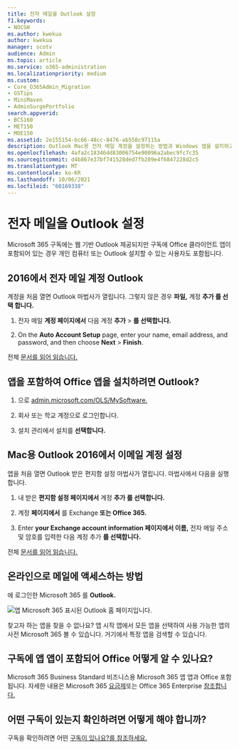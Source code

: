 ```yaml
---
title: 전자 메일을 Outlook 설정
f1.keywords:
- NOCSH
ms.author: kwekua
author: kwekua
manager: scotv
audience: Admin
ms.topic: article
ms.service: o365-administration
ms.localizationpriority: medium
ms.custom:
- Core_O365Admin_Migration
- GSTips
- MiniMaven
- AdminSurgePortfolio
search.appverid:
- BCS160
- MET150
- MOE150
ms.assetid: 2e155154-bc66-48cc-8476-ab558c97115a
description: Outlook Mac용 전자 메일 계정을 설정하는 방법과 Windows 앱을 설치하고 Office 전자 메일에 액세스하는 방법에 대해 자세히 알아보습니다.
ms.openlocfilehash: 4afa2c18346dd83006754e90096a2abec9fc7c35
ms.sourcegitcommit: d4b867e37bf741528ded7fb289e4f6847228d2c5
ms.translationtype: MT
ms.contentlocale: ko-KR
ms.lasthandoff: 10/06/2021
ms.locfileid: "60169338"
---
```

# <a name="set-up-outlook-to-read-email"></a>전자 메일을 Outlook 설정

Microsoft 365 구독에는 웹 기반 Outlook 제공되지만 구독에 Office 클라이언트 앱이 포함되어 있는 경우 개인 컴퓨터 또는 Outlook 설치할 수 있는 사용자도 포함됩니다.
  
## <a name="set-up-an-email-account-in-outlook"></a>2016에서 전자 메일 계정 Outlook

계정을 처음 열면 Outlook 마법사가 열립니다. 그렇지 않은 경우 **파일,** 계정 **추가 를 선택 합니다.**
  
1. 전자 메일 **계정 페이지에서** 다음 계정 **추가** \> **를 선택합니다.**
    
2. On the **Auto Account Setup** page, enter your name, email address, and password, and then choose **Next** \> **Finish**.
    
전체 [문서를 읽어 읽습니다.](https://support.microsoft.com/office/6e27792a-9267-4aa4-8bb6-c84ef146101b)
  
## <a name="how-do-i-install-the-office-apps-including-outlook"></a>앱을 포함하여 Office 앱을 설치하려면 Outlook?

1. 으로 [admin.microsoft.com/OLS/MySoftware.](https://admin.microsoft.com/OLS/MySoftware.aspx)
    
2. 회사 또는 학교 계정으로 로그인합니다.
    
3. 설치 관리에서 설치를 **선택합니다.**
    
## <a name="set-up-an-email-account-in-outlook-2016-for-mac"></a>Mac용 Outlook 2016에서 이메일 계정 설정

앱을 처음 열면 Outlook 받은 편지함 설정 마법사가 열립니다. 마법사에서 다음을 실행합니다. 
  
1. 내 받은 **편지함 설정 페이지에서** 계정 **추가 를 선택합니다.**
    
2. 계정 **페이지에서** 를 Exchange **또는 Office 365.**
    
3. Enter **your Exchange account information 페이지에서 이름,** 전자 메일 주소 및 암호를 입력한 다음 계정 추가 **를 선택합니다.**
    
전체 [문서를 읽어 읽습니다.](https://support.microsoft.com/office/6e27792a-9267-4aa4-8bb6-c84ef146101b#PickTab=Outlook_for_Mac) 
  
## <a name="how-do-i-access-my-mail-online"></a>온라인으로 메일에 액세스하는 방법

에 로그인한 Microsoft 365 를 **Outlook.**
  
![앱 Microsoft 365 표시된 Outlook 홈 페이지입니다.](../../media/3ceee838-9d85-4af3-95a6-fbcee11036f4.png)
  
찾고자 하는 앱을 찾을 수 없나요? 앱 시작 앱에서 모든  앱을 선택하여 사용 가능한 앱의 사전 Microsoft 365 볼 수 있습니다. 거기에서 특정 앱을 검색할 수 있습니다. 
  
## <a name="how-do-i-know-if-my-subscription-includes-office-apps"></a>구독에 앱 앱이 포함되어 Office 어떻게 알 수 있나요?

Microsoft 365 Business Standard 비즈니스용 Microsoft 365 앱 앱과 Office 포함됩니다. 자세한 내용은 Microsoft 365 [요금제](https://go.microsoft.com/fwlink/p/?LinkId=723731)또는 Office 365 Enterprise [참조합니다.](https://go.microsoft.com/fwlink/p/?LinkId=800029)
  
## <a name="how-do-i-determine-what-subscription-i-have"></a>어떤 구독이 있는지 확인하려면 어떻게 해야 합니까?

구독을 확인하려면 어떤 [구독이 있나요?를 참조하세요.](../admin-overview/what-subscription-do-i-have.md)
  

